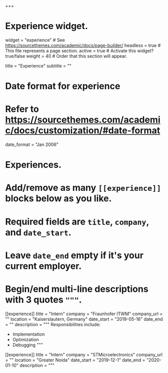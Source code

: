 +++
# Experience widget.
widget = "experience"  # See https://sourcethemes.com/academic/docs/page-builder/
headless = true  # This file represents a page section.
active = true  # Activate this widget? true/false
weight = 40  # Order that this section will appear.

title = "Experience"
subtitle = ""

# Date format for experience
#   Refer to https://sourcethemes.com/academic/docs/customization/#date-format
date_format = "Jan 2006"

# Experiences.
#   Add/remove as many `[[experience]]` blocks below as you like.
#   Required fields are `title`, `company`, and `date_start`.
#   Leave `date_end` empty if it's your current employer.
#   Begin/end multi-line descriptions with 3 quotes `"""`.
[[experience]]
  title = "Intern"
  company = "Fraunhofer ITWM"
  company_url = ""
  location = "Kaiserslautern, Germany"
  date_start = "2019-05-16"
  date_end = ""
  description = """
  Responsibilities include:
  
  
  * Implementation
  * Optimization
  * Debugging
  """

[[experience]]
  title = "Intern"
  company = "STMicroelectronics"
  company_url = ""
  location = "Greater Noida"
  date_start = "2019-12-1"
  date_end = "2020-01-10"
  description = """
